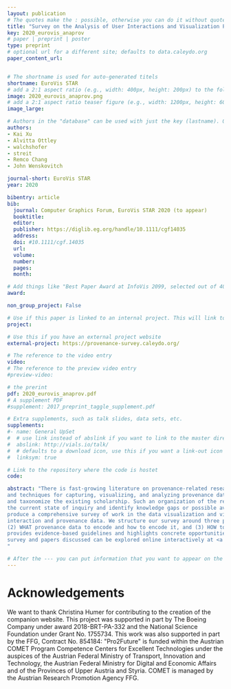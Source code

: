```yaml
---
layout: publication
# The quotes make the : possible, otherwise you can do it without quotes
title: "Survey on the Analysis of User Interactions and Visualization Provenance"
key: 2020_eurovis_anaprov
# paper | preprint | poster
type: preprint
# optional url for a different site; defaults to data.caleydo.org
paper_content_url: 


# The shortname is used for auto-generated titels
shortname: EuroVis STAR
# add a 2:1 aspect ratio (e.g., width: 400px, height: 200px) to the folder /assets/images/papers/
image: 2020_eurovis_anaprov.png
# add a 2:1 aspect ratio teaser figure (e.g., width: 1200px, height: 600px) to the folder /assets/images/papers/
image_large: 

# Authors in the "database" can be used with just the key (lastname). Others can be written properly.
authors:
- Kai Xu
- Alvitta Ottley
- walchshofer
- streit
- Remco Chang
- John Wenskovitch 

journal-short: EuroVis STAR
year: 2020

bibentry: article
bib:
  journal: Computer Graphics Forum, EuroVis STAR 2020 (to appear)
  booktitle: 
  editor: 
  publisher: https://diglib.eg.org/handle/10.1111/cgf14035
  address: 
  doi: #10.1111/cgf.14035
  url: 
  volume: 
  number: 
  pages: 
  month: 

# Add things like "Best Paper Award at InfoVis 2099, selected out of 4000 submissions"
award:

non_group_project: False

# Use if this paper is linked to an internal project. This will link to the project site
project: 

# Use this if you have an external project website
external-project: https://provenance-survey.caleydo.org/

# The reference to the video entry
video: 
# The reference to the preview video entry
#preview-video:

# the prerint
pdf: 2020_eurovis_anaprov.pdf
# A supplement PDF
#supplement: 2017_preprint_taggle_supplement.pdf

# Extra supplements, such as talk slides, data sets, etc.
supplements:
#- name: General UpSet
#  # use link instead of abslink if you want to link to the master directory
#  abslink: http://vials.io/talk/
#  # defaults to a download icon, use this if you want a link-out icon
#  linksym: true

# Link to the repository where the code is hostet
code: 

abstract: "There is fast-growing literature on provenance-related research, covering aspects such as its theoretical framework, use cases,
and techniques for capturing, visualizing, and analyzing provenance data. As a result, there is an increasing need to identify
and taxonomize the existing scholarship. Such an organization of the research landscape will provide a complete picture of
the current state of inquiry and identify knowledge gaps or possible avenues for further investigation. In this STAR, we aim to
produce a comprehensive survey of work in the data visualization and visual analytics field that focus on the analysis of user
interaction and provenance data. We structure our survey around three primary questions: (1) WHY analyze provenance data,
(2) WHAT provenance data to encode and how to encode it, and (3) HOW to analyze provenance data. A concluding discussion
provides evidence-based guidelines and highlights concrete opportunities for future development in this emerging area. The
survey and papers discussed can be explored online interactively at <a href='https://provenance-survey.caleydo.org'>https://provenance-survey.caleydo.org</a>.
"

# After the --- you can put information that you want to appear on the website using markdown formatting or HTML. A good example are acknowledgements, extra references, an erratum, etc.
---
```



# Acknowledgements

We want to thank Christina Humer for contributing to the creation of the companion website. This project was supported in
part by The Boeing Company under award 2018-BRT-PA-332
and the National Science Foundation under Grant No. 1755734.
This work was also supported in part by the FFG, Contract No.
854184: "Pro2Future" is funded within the Austrian COMET Program Competence Centers for Excellent Technologies under the
auspices of the Austrian Federal Ministry of Transport, Innovation
and Technology, the Austrian Federal Ministry for Digital and Economic Affairs and of the Provinces of Upper Austria and Styria.
COMET is managed by the Austrian Research Promotion Agency
FFG.

